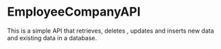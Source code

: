 # EmployeeCompanyAPI
This is a simple API that retrieves, deletes , updates and inserts new data and existing data in a database.
